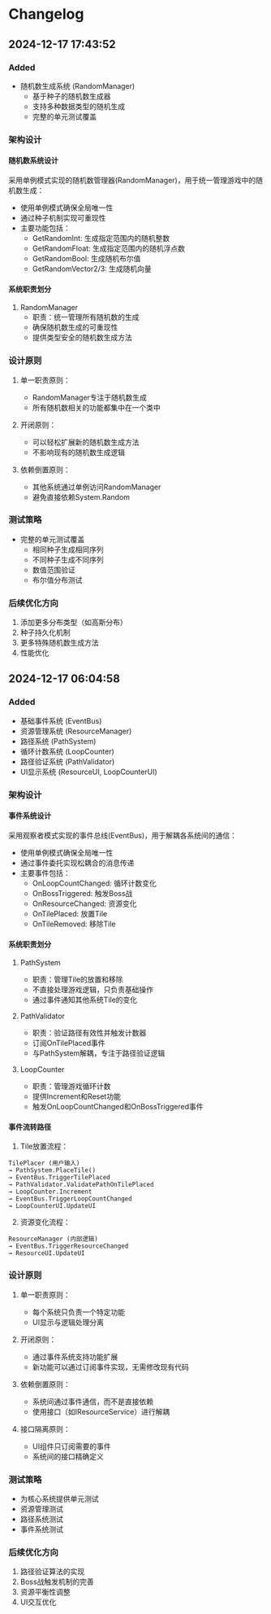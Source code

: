 # Changelog

## 2024-12-17 17:43:52

### Added
- 随机数生成系统 (RandomManager)
  - 基于种子的随机数生成器
  - 支持多种数据类型的随机生成
  - 完整的单元测试覆盖

### 架构设计
#### 随机数系统设计
采用单例模式实现的随机数管理器(RandomManager)，用于统一管理游戏中的随机数生成：
- 使用单例模式确保全局唯一性
- 通过种子机制实现可重现性
- 主要功能包括：
  - GetRandomInt: 生成指定范围内的随机整数
  - GetRandomFloat: 生成指定范围内的随机浮点数
  - GetRandomBool: 生成随机布尔值
  - GetRandomVector2/3: 生成随机向量

#### 系统职责划分
1. RandomManager
   - 职责：统一管理所有随机数的生成
   - 确保随机数生成的可重现性
   - 提供类型安全的随机数生成方法

### 设计原则
1. 单一职责原则：
   - RandomManager专注于随机数生成
   - 所有随机数相关的功能都集中在一个类中

2. 开闭原则：
   - 可以轻松扩展新的随机数生成方法
   - 不影响现有的随机数生成逻辑

3. 依赖倒置原则：
   - 其他系统通过单例访问RandomManager
   - 避免直接依赖System.Random

### 测试策略
- 完整的单元测试覆盖
  - 相同种子生成相同序列
  - 不同种子生成不同序列
  - 数值范围验证
  - 布尔值分布测试

### 后续优化方向
1. 添加更多分布类型（如高斯分布）
2. 种子持久化机制
3. 更多特殊随机数生成方法
4. 性能优化

## 2024-12-17 06:04:58

### Added
- 基础事件系统 (EventBus)
- 资源管理系统 (ResourceManager)
- 路径系统 (PathSystem)
- 循环计数系统 (LoopCounter)
- 路径验证系统 (PathValidator)
- UI显示系统 (ResourceUI, LoopCounterUI)

### 架构设计
#### 事件系统设计
采用观察者模式实现的事件总线(EventBus)，用于解耦各系统间的通信：
- 使用单例模式确保全局唯一性
- 通过事件委托实现松耦合的消息传递
- 主要事件包括：
  - OnLoopCountChanged: 循环计数变化
  - OnBossTriggered: 触发Boss战
  - OnResourceChanged: 资源变化
  - OnTilePlaced: 放置Tile
  - OnTileRemoved: 移除Tile

#### 系统职责划分
1. PathSystem
   - 职责：管理Tile的放置和移除
   - 不直接处理游戏逻辑，只负责基础操作
   - 通过事件通知其他系统Tile的变化

2. PathValidator
   - 职责：验证路径有效性并触发计数器
   - 订阅OnTilePlaced事件
   - 与PathSystem解耦，专注于路径验证逻辑

3. LoopCounter
   - 职责：管理游戏循环计数
   - 提供Increment和Reset功能
   - 触发OnLoopCountChanged和OnBossTriggered事件

#### 事件流转路径
1. Tile放置流程：
```
TilePlacer (用户输入)
→ PathSystem.PlaceTile()
→ EventBus.TriggerTilePlaced
→ PathValidator.ValidatePathOnTilePlaced
→ LoopCounter.Increment
→ EventBus.TriggerLoopCountChanged
→ LoopCounterUI.UpdateUI
```

2. 资源变化流程：
```
ResourceManager (内部逻辑)
→ EventBus.TriggerResourceChanged
→ ResourceUI.UpdateUI
```

### 设计原则
1. 单一职责原则：
   - 每个系统只负责一个特定功能
   - UI显示与逻辑处理分离

2. 开闭原则：
   - 通过事件系统支持功能扩展
   - 新功能可以通过订阅事件实现，无需修改现有代码

3. 依赖倒置原则：
   - 系统间通过事件通信，而不是直接依赖
   - 使用接口（如IResourceService）进行解耦

4. 接口隔离原则：
   - UI组件只订阅需要的事件
   - 系统间的接口精确定义

### 测试策略
- 为核心系统提供单元测试
- 资源管理测试
- 路径系统测试
- 事件系统测试

### 后续优化方向
1. 路径验证算法的实现
2. Boss战触发机制的完善
3. 资源平衡性调整
4. UI交互优化

